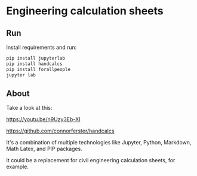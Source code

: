 # Engineering calculation sheets

## Run

Install requirements and run:

```bash
pip install jupyterlab
pip install handcalcs
pip install forallpeople
jupyter lab
```

## About

Take a look at this:

https://youtu.be/n9Uzy3Eb-XI

https://github.com/connorferster/handcalcs

It's a combination of multiple technologies like Jupyter, Python, Markdown, Math Latex, and PIP packages.

It could be a replacement for civil engineering calculation sheets, for example.
